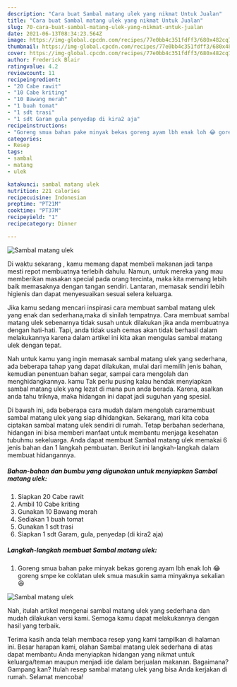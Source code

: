 ```yaml
---
description: "Cara buat Sambal matang ulek yang nikmat Untuk Jualan"
title: "Cara buat Sambal matang ulek yang nikmat Untuk Jualan"
slug: 70-cara-buat-sambal-matang-ulek-yang-nikmat-untuk-jualan
date: 2021-06-13T08:34:23.564Z
image: https://img-global.cpcdn.com/recipes/77e0bb4c351fdff3/680x482cq70/sambal-matang-ulek-foto-resep-utama.jpg
thumbnail: https://img-global.cpcdn.com/recipes/77e0bb4c351fdff3/680x482cq70/sambal-matang-ulek-foto-resep-utama.jpg
cover: https://img-global.cpcdn.com/recipes/77e0bb4c351fdff3/680x482cq70/sambal-matang-ulek-foto-resep-utama.jpg
author: Frederick Blair
ratingvalue: 4.2
reviewcount: 11
recipeingredient:
- "20 Cabe rawit"
- "10 Cabe kriting"
- "10 Bawang merah"
- "1 buah tomat"
- "1 sdt trasi"
- "1 sdt Garam gula penyedap di kira2 aja"
recipeinstructions:
- "Goreng smua bahan pake minyak bekas goreng ayam lbh enak loh 😂 goreng smpe ke coklatan ulek smua masukin sama minyaknya sekalian 😆"
categories:
- Resep
tags:
- sambal
- matang
- ulek

katakunci: sambal matang ulek 
nutrition: 221 calories
recipecuisine: Indonesian
preptime: "PT21M"
cooktime: "PT37M"
recipeyield: "1"
recipecategory: Dinner

---
```



![Sambal matang ulek](https://img-global.cpcdn.com/recipes/77e0bb4c351fdff3/680x482cq70/sambal-matang-ulek-foto-resep-utama.jpg)

Di waktu  sekarang , kamu memang dapat membeli makanan jadi tanpa mesti repot membuatnya terlebih dahulu. Namun, untuk mereka yang mau memberikan masakan special pada orang tercinta, maka kita memang lebih baik memasaknya dengan tangan sendiri. Lantaran, memasak sendiri lebih higienis dan dapat menyesuaikan sesuai selera keluarga.

Jika kamu sedang mencari inspirasi cara membuat sambal matang ulek yang enak dan sederhana,maka di sinilah tempatnya. Cara membuat sambal matang ulek  sebenarnya tidak susah untuk dilakukan jika anda membuatnya dengan hati-hati. Tapi, anda tidak usah cemas akan tidak berhasil dalam melakukannya 
karena dalam artikel ini kita akan mengulas sambal matang ulek dengan tepat.  



Nah untuk kamu yang ingin memasak sambal matang ulek yang sederhana, ada beberapa tahap yang dapat dilakukan, mulai dari memilih jenis bahan, kemudian penentuan bahan segar, sampai cara mengolah dan menghidangkannya. kamu Tak perlu pusing kalau hendak menyiapkan sambal matang ulek yang lezat di mana pun anda berada. Karena, asalkan anda  tahu triknya, maka hidangan ini dapat jadi suguhan yang spesial.

Di bawah ini, ada beberapa cara mudah dalam mengolah caramembuat sambal matang ulek yang siap dihidangkan. Sekarang, mari kita coba ciptakan sambal matang ulek sendiri di rumah. Tetap berbahan sederhana, hidangan ini bisa memberi manfaat untuk membantu menjaga kesehatan tubuhmu sekeluarga. Anda dapat membuat Sambal matang ulek memakai 6 jenis bahan dan 1 langkah pembuatan. Berikut ini langkah-langkah dalam membuat hidangannya.

<!--inarticleads1-->

##### Bahan-bahan dan bumbu yang digunakan untuk menyiapkan Sambal matang ulek:

1. Siapkan 20 Cabe rawit
1. Ambil 10 Cabe kriting
1. Gunakan 10 Bawang merah
1. Sediakan 1 buah tomat
1. Gunakan 1 sdt trasi
1. Siapkan 1 sdt Garam, gula, penyedap (di kira2 aja)




<!--inarticleads2-->

##### Langkah-langkah membuat Sambal matang ulek:

1. Goreng smua bahan pake minyak bekas goreng ayam lbh enak loh 😂 goreng smpe ke coklatan ulek smua masukin sama minyaknya sekalian 😆
<img src="//assets-global.cpcdn.com/assets/icons/button_play-2c75c40dde080a61004c1f40b05d8f140eaff45d7e9e6481dc71c63d2e7c4909.png" alt="Sambal matang ulek">



Nah, itulah artikel mengenai  sambal matang ulek  yang sederhana dan mudah dilakukan versi kami. Semoga kamu dapat melakukannya dengan hasil yang terbaik. 

Terima kasih anda telah membaca resep yang kami tampilkan di halaman ini. Besar harapan kami, olahan  Sambal matang ulek sederhana di atas dapat membantu Anda menyiapkan hidangan yang nikmat untuk keluarga/teman maupun menjadi ide dalam berjualan makanan. Bagaimana? Gampang kan? Itulah resep sambal matang ulek yang bisa Anda kerjakan di rumah. Selamat mencoba!


